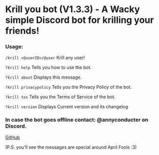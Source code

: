 # Krill you bot (V1.3.3) - A Wacky simple Discord bot for krilling your friends!

### Usage:

`/krill <@userID>/@user` Krill any user!

`?krill help` Tells you how to use the bot.

`?krill about` Displays this message.

`?krill privacypolicy` Tells you the Privacy Policy of the bot.

`?krill tos` Tells you the Terms of Service of the bot.

`?krill version` Displays Current version and its changelog

### In case the bot goes offline contact: @annyconducter on Discord.

[GitHub](https://github.com/gameygu-0213/KrillYouBot)

(P.S. you'll see the messages are special around April Fools :3)